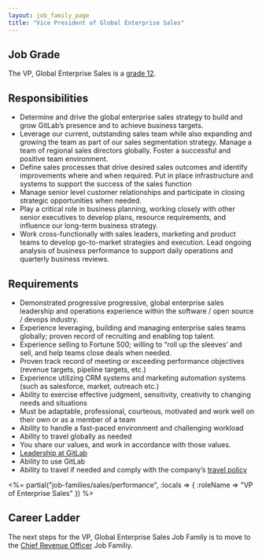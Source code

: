 ```yaml
---
layout: job_family_page
title: "Vice President of Global Enterprise Sales"
---
```


## Job Grade

The VP, Global Enterprise Sales is a [grade 12](https://about.gitlab.com/handbook/total-rewards/compensation/compensation-calculator/#gitlab-job-grades).

## Responsibilities

- Determine and drive the global enterprise sales strategy to build and grow GitLab’s presence and to achieve business targets.
- Leverage our current, outstanding sales team while also expanding and growing the team as part of our sales segmentation strategy.  Manage a team of regional sales directors globally.  Foster a successful and positive team environment.
- Define sales processes that drive desired sales outcomes and identify improvements where and when required. Put in place infrastructure and systems to support the success of the sales function
- Manage senior level customer relationships and participate in closing strategic opportunities when needed.
- Play a critical role in business planning, working closely with other senior executives to develop plans, resource requirements, and influence our long-term business strategy.
- Work cross-functionally with sales leaders, marketing and product teams to develop go-to-market strategies and execution. Lead ongoing analysis of business performance to support daily operations and quarterly business reviews.

## Requirements

- Demonstrated progressive progressive, global enterprise sales leadership and operations experience within the software / open source / devops industry.
- Experience leveraging, building and managing enterprise sales teams globally; proven record of recruiting and enabling top talent.
- Experience selling to Fortune 500; willing to “roll up the sleeves’ and sell, and help teams close deals when needed.
- Proven track record of meeting or exceeding performance objectives (revenue targets, pipeline targets, etc.)
- Experience utilizing CRM systems and marketing automation systems (such as salesforce, market, outreach etc.)
- Ability to exercise effective judgment, sensitivity, creativity to changing needs and situations
- Must be adaptable, professional, courteous, motivated and work well on their own or as a member of a team
- Ability to handle a fast-paced environment and challenging workload
- Ability to travel globally as needed
- You share our values, and work in accordance with those values.
- [Leadership at GitLab](https://about.gitlab.com/company/team/structure/#s-group)
- Ability to use GitLab
- Ability to travel if needed and comply with the company’s [travel policy](https://about.gitlab.com/handbook/travel/)

<%= partial("job-families/sales/performance", :locals => { :roleName => "VP of Enterprise Sales" }) %>

## Career Ladder

The next steps for the VP, Global Enterprise Sales Job Family is to move to the [Chief Revenue Officer](/job-families/sales/chief-revenue-officer/) Job Familiy.

